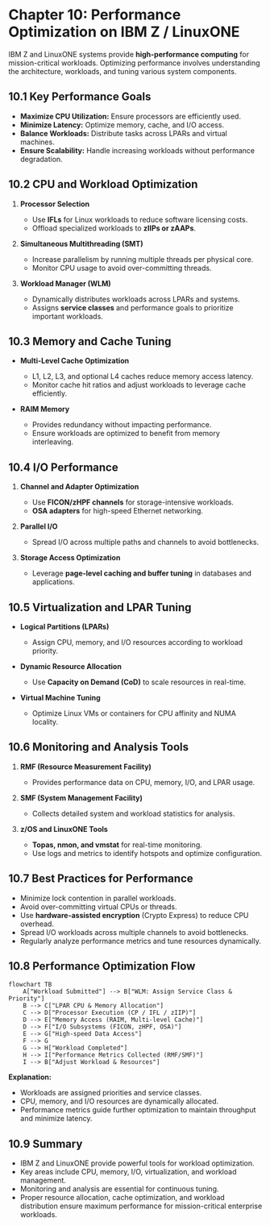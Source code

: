# Chapter 10: Performance Optimization on IBM Z / LinuxONE

IBM Z and LinuxONE systems provide **high-performance computing** for mission-critical workloads. Optimizing performance involves understanding the architecture, workloads, and tuning various system components.

## 10.1 Key Performance Goals

- **Maximize CPU Utilization:** Ensure processors are efficiently used.  
- **Minimize Latency:** Optimize memory, cache, and I/O access.  
- **Balance Workloads:** Distribute tasks across LPARs and virtual machines.  
- **Ensure Scalability:** Handle increasing workloads without performance degradation.


## 10.2 CPU and Workload Optimization

1. **Processor Selection**
   - Use **IFLs** for Linux workloads to reduce software licensing costs.  
   - Offload specialized workloads to **zIIPs or zAAPs**.  

2. **Simultaneous Multithreading (SMT)**
   - Increase parallelism by running multiple threads per physical core.  
   - Monitor CPU usage to avoid over-committing threads.

3. **Workload Manager (WLM)**
   - Dynamically distributes workloads across LPARs and systems.  
   - Assigns **service classes** and performance goals to prioritize important workloads.


## 10.3 Memory and Cache Tuning

- **Multi-Level Cache Optimization**
  - L1, L2, L3, and optional L4 caches reduce memory access latency.  
  - Monitor cache hit ratios and adjust workloads to leverage cache efficiently.

- **RAIM Memory**
  - Provides redundancy without impacting performance.  
  - Ensure workloads are optimized to benefit from memory interleaving.


## 10.4 I/O Performance

1. **Channel and Adapter Optimization**
   - Use **FICON/zHPF channels** for storage-intensive workloads.  
   - **OSA adapters** for high-speed Ethernet networking.  

2. **Parallel I/O**
   - Spread I/O across multiple paths and channels to avoid bottlenecks.  

3. **Storage Access Optimization**
   - Leverage **page-level caching and buffer tuning** in databases and applications.

## 10.5 Virtualization and LPAR Tuning

- **Logical Partitions (LPARs)**
  - Assign CPU, memory, and I/O resources according to workload priority.  

- **Dynamic Resource Allocation**
  - Use **Capacity on Demand (CoD)** to scale resources in real-time.  

- **Virtual Machine Tuning**
  - Optimize Linux VMs or containers for CPU affinity and NUMA locality.

## 10.6 Monitoring and Analysis Tools

1. **RMF (Resource Measurement Facility)**
   - Provides performance data on CPU, memory, I/O, and LPAR usage.  

2. **SMF (System Management Facility)**
   - Collects detailed system and workload statistics for analysis.  

3. **z/OS and LinuxONE Tools**
   - **Topas, nmon, and vmstat** for real-time monitoring.  
   - Use logs and metrics to identify hotspots and optimize configuration.


## 10.7 Best Practices for Performance

- Minimize lock contention in parallel workloads.  
- Avoid over-committing virtual CPUs or threads.  
- Use **hardware-assisted encryption** (Crypto Express) to reduce CPU overhead.  
- Spread I/O workloads across multiple channels to avoid bottlenecks.  
- Regularly analyze performance metrics and tune resources dynamically.  

## 10.8 Performance Optimization Flow

```mermaid
flowchart TB
    A["Workload Submitted"] --> B["WLM: Assign Service Class & Priority"]
    B --> C["LPAR CPU & Memory Allocation"]
    C --> D["Processor Execution (CP / IFL / zIIP)"]
    D --> E["Memory Access (RAIM, Multi-level Cache)"]
    D --> F["I/O Subsystems (FICON, zHPF, OSA)"]
    E --> G["High-speed Data Access"]
    F --> G
    G --> H["Workload Completed"]
    H --> I["Performance Metrics Collected (RMF/SMF)"]
    I --> B["Adjust Workload & Resources"]
```
**Explanation:**
 - Workloads are assigned priorities and service classes.
 - CPU, memory, and I/O resources are dynamically allocated.
 - Performance metrics guide further optimization to maintain throughput and minimize latency.

## 10.9 Summary

 - IBM Z and LinuxONE provide powerful tools for workload optimization.
 - Key areas include CPU, memory, I/O, virtualization, and workload management.
 - Monitoring and analysis are essential for continuous tuning. 
 - Proper resource allocation, cache optimization, and workload distribution ensure maximum performance for mission-critical enterprise workloads.